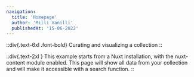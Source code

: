 ```yaml
---
navigation:
  title: 'Homepage'
  author: 'Milli Vanilli'
  publishedAt: '15-06-2022'
---
```


::div{.text-6xl .font-bold}
Curating and visualizing a collection
::

::div{.text-2xl }
This example starts from a Nuxt installation, with the nuxt-content module enabled. This page will show all data from your collection and will make it accessible with a search function.
::
